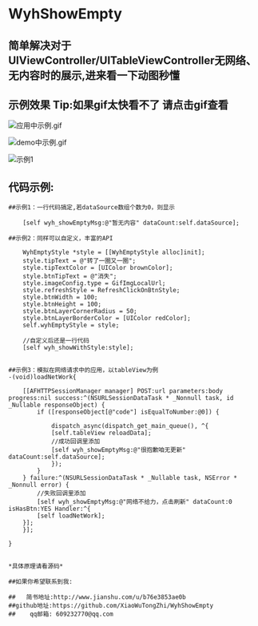 # WyhShowEmpty

## 简单解决对于UIViewController/UITableViewController无网络、无内容时的展示,进来看一下动图秒懂


## 示例效果 Tip:如果gif太快看不了 请点击gif查看

![应用中示例.gif](http://upload-images.jianshu.io/upload_images/4097230-5c5ac73443f3c24e.gif?imageMogr2/auto-orient/strip)

![demo中示例.gif](http://upload-images.jianshu.io/upload_images/4097230-5e9f898ca09e74c8.gif?imageMogr2/auto-orient/strip)

![示例1](http://upload-images.jianshu.io/upload_images/4097230-e838e3a890a21264.png?imageMogr2/auto-orient/strip%7CimageView2/2/w/1240)

## 代码示例: 

```
##示例1：一行代码搞定,若dataSource数组个数为0，则显示

    [self wyh_showEmptyMsg:@"暂无内容" dataCount:self.dataSource];

##示例2：同样可以自定义，丰富的API
    
    WyhEmptyStyle *style = [[WyhEmptyStyle alloc]init];
    style.tipText = @"转了一圈又一圈";
    style.tipTextColor = [UIColor brownColor];
    style.btnTipText = @"消失";
    style.imageConfig.type = GifImgLocalUrl;
    style.refreshStyle = RefreshClickOnBtnStyle;
    style.btnWidth = 100;
    style.btnHeight = 100;
    style.btnLayerCornerRadius = 50;
    style.btnLayerBorderColor = [UIColor redColor];
    self.wyhEmptyStyle = style;

    //自定义后还是一行代码
    [self wyh_showWithStyle:style];


##示例3：模拟在网络请求中的应用，以tableView为例
-(void)loadNetWork{

    [[AFHTTPSessionManager manager] POST:url parameters:body progress:nil success:^(NSURLSessionDataTask * _Nonnull task, id  _Nullable responseObject) {
        if ([responseObject[@"code"] isEqualToNumber:@0]) {

            dispatch_async(dispatch_get_main_queue(), ^{
            [self.tableView reloadData];
            //成功回调里添加
            [self wyh_showEmptyMsg:@"很抱歉咱无更新" dataCount:self.dataSource];
            });
        }
    } failure:^(NSURLSessionDataTask * _Nullable task, NSError * _Nonnull error) {
        //失败回调里添加
        [self wyh_showEmptyMsg:@"网络不给力，点击刷新" dataCount:0 isHasBtn:YES Handler:^{
        [self loadNetWork];
    }];
    }];

}


*具体原理请看源码*

##如果你希望联系到我:

##   简书地址:http://www.jianshu.com/u/b76e3853ae0b
##github地址:https://github.com/XiaoWuTongZhi/WyhShowEmpty
##    qq邮箱: 609232770@qq.com 
